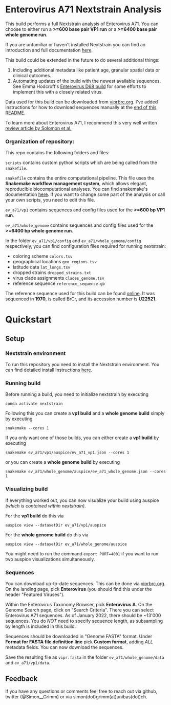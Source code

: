 # Enterovirus A71 Nextstrain Analysis

This build performs a full Nextstrain analysis of Enterovirus A71. You can choose to either run a **>=600 base pair VP1 run** or a **>=6400 base pair whole genome run**.

If you are unfamiliar or haven't installed Nextstrain you can find an introduction and full documentation [here](https://docs.nextstrain.org/en/latest/).

This build could be extended in the future to do several additional things:
 1. Including additional metadata like patient age, granular spatial data or clinical outcomes.
 2. Automating updates of the build with the newest available sequences. See Emma Hodcroft's [Enterovirus D68 build](https://github.com/nextstrain/enterovirus_d68) for some efforts to implement this with a closely related virus.

Data used for this build can be downloaded from [viprbrc.org](viprbrc.org). I've added instructions for how to download sequences manually at the [end of this README](#Sequences).

To learn more about Enterovirus A71, I recommend this very well written [review article by Solomon et al.](https://pubmed.ncbi.nlm.nih.gov/20961813/)

### Organization of repository:

This repo contains the following folders and files:

`scripts` contains custom python scripts which are being called from the `snakefile`.

`snakefile` contains the entire computational pipeline. This file uses the **Snakemake workflow management system**, which allows elegant, reproducible biocomputational analyses. You can find snakemake's documentation [here](https://snakemake.readthedocs.io/en/stable/). If you want to change some part of the analysis or call your own scripts, you need to edit this file.

`ev_a71/vp1` contains sequences and config files used for the **>=600 bp VP1 run**.

`ev_a71/whole_genome` contains sequences and config files used for the **>=6400 bp whole genome run**.

In the folder `ev_a71/vp1/config` and `ev_a71/whole_genome/config` respectively, you can find configuration files required for running nextstrain:
* coloring scheme `colors.tsv`
* geographical locations `geo_regions.tsv`
* latitude data `lat_longs.tsv`
* dropped strains `dropped_strains.txt`
* virus clade assignments `clades_genome.tsv`
* reference sequence `reference_sequence.gb`

The reference sequence used for this build can be found [online](https://www.genome.jp/dbget-bin/www_bget?genbank-vrl:U22521). It was sequenced in **1970**, is called BrCr, and its accession number is **U22521**.

# Quickstart

## Setup

### Nextstrain environment
To run this repository you need to install the Nextstrain environment. You can find detailed install instructions [here](https://docs.nextstrain.org/en/latest/guides/install/local-installation.html).

### Running build

Before running a build, you need to initialize nextstrain by executing
```
conda activate nextstrain
```

Following this you can create a **vp1 build** and a **whole genome build** simply by executing

```
snakemake --cores 1
```

If you only want one of those builds, you can either create a **vp1 build** by executing

```
snakemake ev_a71/vp1/auspice/ev_a71_vp1.json --cores 1
```

or you can create a **whole genome build** by executing
```
snakemake ev_a71/whole_genome/auspice/ev_a71_whole_genome.json --cores 1
```

### Visualizing build

If everything worked out, you can now visualize your build using auspice *(which is contained within nextstrain)*.

For the **vp1 build** do this via
```
auspice view --datasetDir ev_a71/vp1/auspice
```

For the **whole genome build** do this via
```
auspice view --datasetDir ev_a71/whole_genome/auspice
```

You might need to run the command `export PORT=4001` if you want to run two auspice visualizations simultaneously.

### Sequences

You can download up-to-date sequences. This can be done via [viprbrc.org](viprbrc.org). On the landing page, pick **Enterovirus** (you should find this under the header "Featured Viruses").

Within the Enterovirus Taxonomy Browser, pick **Enterovirus A**. On the Genome Search page, click on "Search Criteria". There you can select Enterovirus A71 sequences. As of January 2022, there should be ~13'000 sequences. You do *NOT* need to specify sequence length, as subsampling by length is included in this build.

Sequences should be downloaded in "Genome FASTA" format. Under **Format for FASTA file definition line** pick **Custom format**, adding *ALL* metadata fields. You can now download the sequences.

Save the resulting file as `vipr.fasta` in the folder `ev_a71/whole_genome/data` and `ev_a71/vp1/data`.

## Feedback

If you have any questions or comments feel free to reach out via github, twitter (@Simon__Grimm) or via simon(dot)grimm(at)unibas(dot)ch.
